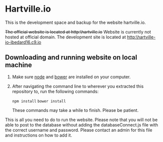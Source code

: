 # Hartville.io
This is the development space and backup for the website hartville.io.

~~The official website is located at http:\\hartville.io~~ Website is currently not hosted at official domain.
The development site is located at [http:\\hartville-io-ibedard16.c9.io](http:\\hartville-io-ibedard16.c9.io)

## Downloading and running website on local machine
1. Make sure [node](nodejs.org) and [bower](http://bower.io/) are installed on your computer.

2. After navigating the command line to wherever you extracted this repository to, run the following commands:

   `npm install`
   `bower install`

   These commands may take a while to finish. Please be patient.

This is all you need to do to run the website. Please note that you will not be able to post to the database without adding the databaseConnect.js file with the correct username and password. Please contact an admin for this file and instructions on how to add it.
